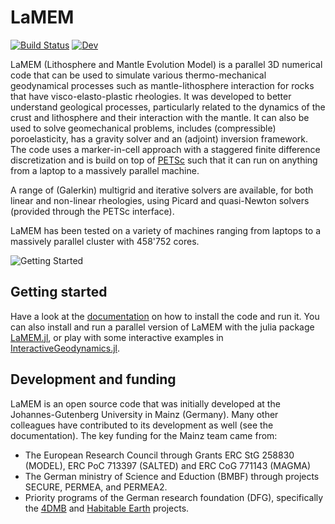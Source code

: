 # LaMEM
[![Build Status](https://github.com/UniMainzGeo/LaMEM/workflows/CI/badge.svg)](https://github.com/UniMainzGeo/LaMEM/actions)
[![Dev](https://img.shields.io/badge/docs-dev-blue.svg)](https://unimainzgeo.github.io/LaMEM/dev)

LaMEM (Lithosphere and Mantle Evolution Model) is a parallel 3D numerical code that can be used to simulate various thermo-mechanical 
geodynamical processes such as mantle-lithosphere interaction for rocks 
that have visco-elasto-plastic rheologies. It was developed to better understand geological 
processes, particularly related to the dynamics of the crust and  lithosphere and their 
interaction with the mantle. It can also be used to solve geomechanical problems, includes (compressible) poroelasticity, has a gravity solver and an (adjoint) inversion framework. The code uses a marker-in-cell approach with a staggered finite difference discretization and is build on top of [PETSc](https://petsc.org) such that it can run on anything from a laptop to a massively parallel machine. 

A range of (Galerkin) multigrid and iterative solvers are 
available, for both linear and non-linear rheologies, using Picard and 
quasi-Newton solvers (provided through the PETSc interface).

LaMEM has been tested on a variety of machines ranging from laptops to a massively parallel cluster with 458'752 cores.

 ![Getting Started](./docs/src/assets/img/LaMEM_overview.png)

## Getting started

Have a look at the [documentation](https://unimainzgeo.github.io/LaMEM/dev) on how to install the code and run it. 
You can also install and run a parallel version of LaMEM with the julia package [LaMEM.jl](https://github.com/JuliaGeodynamics/LaMEM.jl), or play with some interactive examples in [InteractiveGeodynamics.jl](https://github.com/JuliaGeodynamics/InteractiveGeodynamics.jl).

## Development and funding
LaMEM is an open source code that was initially developed at the Johannes-Gutenberg University in Mainz (Germany). Many other colleagues have contributed to its development as well (see the documentation).
The key funding for the Mainz team came from:
- The European Research Council through Grants ERC StG 258830 (MODEL), ERC PoC 713397 (SALTED) and ERC CoG 771143 (MAGMA)
- The German ministry of Science and Eduction (BMBF) through projects SECURE, PERMEA, and PERMEA2.
- Priority programs of the German research foundation (DFG), specifically the [4DMB](http://www.spp-mountainbuilding.de) and [Habitable Earth](https://habitableearth.uni-koeln.de) projects. 


   
